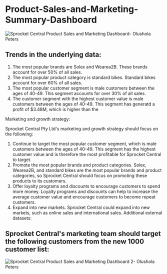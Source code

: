 # Product-Sales-and-Marketing-Summary-Dashboard
![Sprocket Central Product Sales and Marketing Dashboard- Olushola Peters](https://github.com/Lordleomax/Product-Sales-and-Marketing-Summary-Dashboard/assets/131598329/2efc23c1-a778-401b-8ebf-1caadccac812)

## Trends in the underlying data:
1. The most popular brands are Solex and Wearea2B. These brands account for over 50% of all sales.
2. The most popular product category is standard bikes. Standard bikes account for over 60% of all sales.
3. The most popular customer segment is male customers between the ages of 40-49. This segment accounts for over 30% of all sales.
4. The customer segment with the highest customer value is male customers between the ages of 40-49. This segment has generatd a profit of $3.48M, which is higher than the 

Marketing and growth strategy:

Sprocket Central Pty Ltd's marketing and growth strategy should focus on the following:

1. Continue to target the most popular customer segment, which is male customers between the ages of 40-49. This segment has the highest customer value and is therefore the most profitable for Sprocket Central to target.
2. Promote the most popular brands and product categories. Solex, Wearea2B, and standard bikes are the most popular brands and product categories, so Sprocket Central should focus on promoting these products to its customers.
3. Offer loyalty programs and discounts to encourage customers to spend more money. Loyalty programs and discounts can help to increase the average customer value and encourage customers to become repeat customers.
4. Expand into new markets. Sprocket Central could expand into new markets, such as online sales and international sales.
Additional external datasets:



## Sprocket Central's marketing team should target the following customers from the new 1000 customer list:
![Sprocket Central Product Sales and Marketing Dashboard 2- Olushola Peters](https://github.com/Lordleomax/Product-Sales-and-Marketing-Summary-Dashboard/assets/131598329/16412aab-e788-4895-bdfa-f1e729cd5eab)
